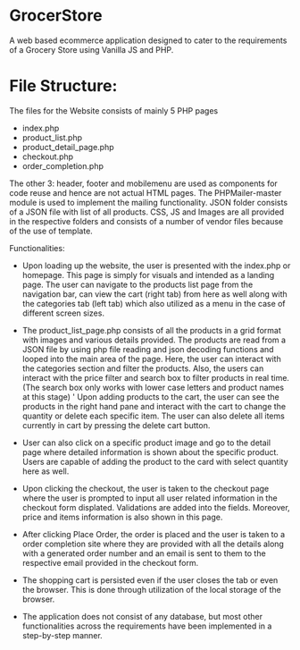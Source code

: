 # GrocerStore
A web based ecommerce application designed to cater to the requirements of a Grocery Store using Vanilla JS and PHP.

# File Structure:

The files for the Website consists of mainly 5 PHP pages
 - index.php
 - product_list.php
 - product_detail_page.php
 - checkout.php
 - order_completion.php

The other 3: header, footer and mobilemenu are used as components for code reuse and hence are not
actual HTML pages.
The PHPMailer-master module is used to implement the mailing functionality. 
JSON folder consists of a JSON file with list of all products.
CSS, JS and Images are all provided in the respective folders and consists of a number of vendor 
files because of the use of template.

Functionalities:

 - Upon loading up the website, the user is presented with the index.php or homepage. This page is simply for visuals and intended as a landing page.
   The user can navigate to the products list page from the navigation bar, can view the cart (right tab) from here as well along with the categories tab (left tab) which 
   also utilized as a menu in the case of different screen sizes. 

 - The product_list_page.php consists of all the products in a grid format with images and various details provided. The products are read from a JSON file by using php file
   reading and json decoding functions and looped into the main area of the page. Here, the user can interact with the categories section and filter the products. Also, the 
   users can interact with the price filter and search box to filter products in real time. (The search box only works with lower case letters and product names at this stage) '
   Upon adding products to the cart, the user can see the products in the right hand pane and interact with the cart to change the quantity or delete each specific item. The
   user can also delete all items currently in cart by pressing the delete cart button.

 - User can also click on a specific product image and go to the detail page where detailed information is shown about the specific product. Users are capable of adding
   the product to the card with select quantity here as well. 

 - Upon clicking the checkout, the user is taken to the checkout page where the user is prompted to input all user related information in the checkout form displated. 
   Validations are added into the fields. Moreover, price and items information is also shown in this page. 

 - After clicking Place Order, the order is placed and the  user is taken to a order completion site where they are provided with all the details along with a generated order number
   and an email is sent to them to the respective email provided in the checkout form.

 - The shopping cart is persisted even if the user closes the tab or even the browser. This is done through utilization of the local storage of the browser.

 - The application does not consist of any database, but most other functionalities across the requirements have been implemented in a step-by-step manner. 

